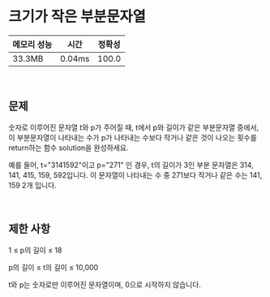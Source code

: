 # 크기가 작은 부분문자열

| 메모리 성능 | 시간 | 정확성 |
| ---- | ---- | ---- |
| 33.3MB | 0.04ms | 100.0 |

<br />

## 문제

숫자로 이루어진 문자열 t와 p가 주어질 때, t에서 p와 길이가 같은 부분문자열 중에서, 이 부분문자열이 나타내는 수가 p가 나타내는 수보다 작거나 같은 것이 나오는 횟수를 return하는 함수 solution을 완성하세요.

예를 들어, t="3141592"이고 p="271" 인 경우, t의 길이가 3인 부분 문자열은 314, 141, 415, 159, 592입니다. 이 문자열이 나타내는 수 중 271보다 작거나 같은 수는 141, 159 2개 입니다.

<br />

## 제한 사항
1 ≤ p의 길이 ≤ 18

p의 길이 ≤ t의 길이 ≤ 10,000

t와 p는 숫자로만 이루어진 문자열이며, 0으로 시작하지 않습니다.